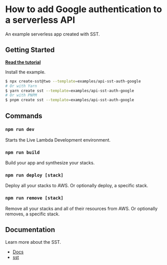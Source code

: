 # How to add Google authentication to a serverless API

An example serverless app created with SST.

## Getting Started

[**Read the tutorial**](https://sst.dev/examples/how-to-add-google-login-to-your-sst-apps.html)

Install the example.

```bash
$ npx create-sst@two --template=examples/api-sst-auth-google
# Or with Yarn
$ yarn create sst --template=examples/api-sst-auth-google
# Or with PNPM
$ pnpm create sst --template=examples/api-sst-auth-google
```

## Commands

### `npm run dev`

Starts the Live Lambda Development environment.

### `npm run build`

Build your app and synthesize your stacks.

### `npm run deploy [stack]`

Deploy all your stacks to AWS. Or optionally deploy, a specific stack.

### `npm run remove [stack]`

Remove all your stacks and all of their resources from AWS. Or optionally removes, a specific stack.

## Documentation

Learn more about the SST.

- [Docs](https://docs.sst.dev/)
- [sst](https://docs.sst.dev/packages/sst)
